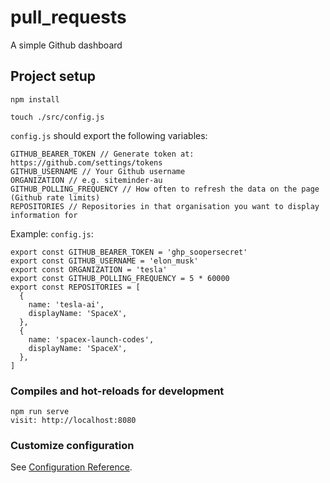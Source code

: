 # pull_requests

A simple Github dashboard

## Project setup
```
npm install

touch ./src/config.js
```

`config.js` should export the following variables:
```
GITHUB_BEARER_TOKEN // Generate token at: https://github.com/settings/tokens
GITHUB_USERNAME // Your Github username
ORGANIZATION // e.g. siteminder-au
GITHUB_POLLING_FREQUENCY // How often to refresh the data on the page (Github rate limits)
REPOSITORIES // Repositories in that organisation you want to display information for
```

Example: `config.js`:
```
export const GITHUB_BEARER_TOKEN = 'ghp_soopersecret'
export const GITHUB_USERNAME = 'elon_musk'
export const ORGANIZATION = 'tesla'
export const GITHUB_POLLING_FREQUENCY = 5 * 60000
export const REPOSITORIES = [
  {
    name: 'tesla-ai',
    displayName: 'SpaceX',
  },
  {
    name: 'spacex-launch-codes',
    displayName: 'SpaceX',
  },
]
```

### Compiles and hot-reloads for development
```
npm run serve
visit: http://localhost:8080
```

### Customize configuration
See [Configuration Reference](https://cli.vuejs.org/config/).

